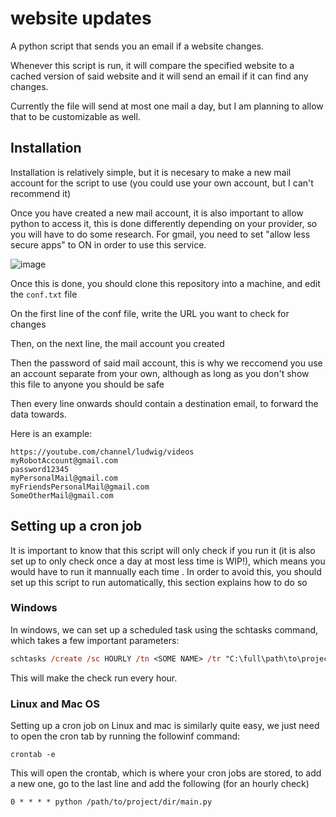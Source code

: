 # website updates
A python script that sends you an email if a website changes.

Whenever this script is run, it will compare the specified website to a cached version of said website and it will send an email if it can find any changes.

Currently the file will send at most one mail a day, but I am planning to allow that to be customizable as well.

## Installation

Installation is relatively simple, but it is necesary to make a new mail account for the script to use (you could use your own account, but I can't recommend it)

Once you have created a new mail account, it is also important to allow python to access it, this is done differently depending on your provider, so you will have to do some research.
For gmail, you need to set "allow less secure apps" to ON in order to use this service.

![image](https://user-images.githubusercontent.com/43828996/157164093-fe4b6ccd-d8ca-44b3-81ce-1b084f822efc.png)

Once this is done, you should clone this repository into a machine, and edit the `conf.txt` file

On the first line of the conf file, write the URL you want to check for changes

Then, on the next line, the mail account you created

Then the password of said mail account, this is why we reccomend you use an account separate from your own, although as long as you don't show this file to anyone you should be safe

Then every line onwards should contain a destination email, to forward the data towards.

Here is an example:

```
https://youtube.com/channel/ludwig/videos
myRobotAccount@gmail.com
password12345
myPersonalMail@gmail.com
myFriendsPersonalMail@gmail.com
SomeOtherMail@gmail.com
```

## Setting up a cron job

It is important to know that this script will only check if you run it (it is also set up to only check once a day at most less time is WIP!), which means you would have to run it mannually each time .
In order to avoid this, you should set up this script to run automatically, this section explains how to do so

### Windows

In windows, we can set up a scheduled task using the schtasks command, which takes a few important parameters:
```ps
schtasks /create /sc HOURLY /tn <SOME NAME> /tr "C:\full\path\to\project\python.exe C:\full\path\to\project\main.py" 
```
This will make the check run every hour.

### Linux and Mac OS

Setting up a cron job on Linux and mac is similarly quite easy, we just need to open the cron tab by running the followinf command:
```
crontab -e
```
This will open the crontab, which is where your cron jobs are stored, to add a new one, go to the last line and add the following (for an hourly check)
```
0 * * * * python /path/to/project/dir/main.py
```
